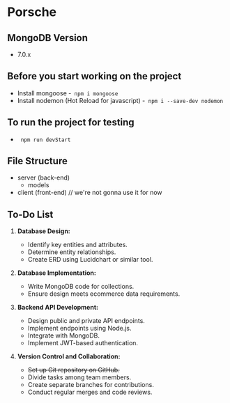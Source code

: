 # Porsche

## MongoDB Version
- 7.0.x

## Before you start working on the project 
- Install mongoose
   -``` npm i mongoose```
- Install nodemon (Hot Reload for javascript)
   -``` npm i --save-dev nodemon```
## To run the project for testing
- ``` npm run devStart```
## File Structure
- server (back-end)
  - models
- client (front-end) // we're not gonna use it for now

## To-Do List

1. **Database Design:**
   - Identify key entities and attributes.
   - Determine entity relationships.
   - Create ERD using Lucidchart or similar tool.

2. **Database Implementation:**
   - Write MongoDB code for collections.
   - Ensure design meets ecommerce data requirements.

3. **Backend API Development:**
   - Design public and private API endpoints.
   - Implement endpoints using Node.js.
   - Integrate with MongoDB.
   - Implement JWT-based authentication.

4. **Version Control and Collaboration:**
   - ~~Set up Git repository on GitHub.~~
   - Divide tasks among team members.
   - Create separate branches for contributions.
   - Conduct regular merges and code reviews.
